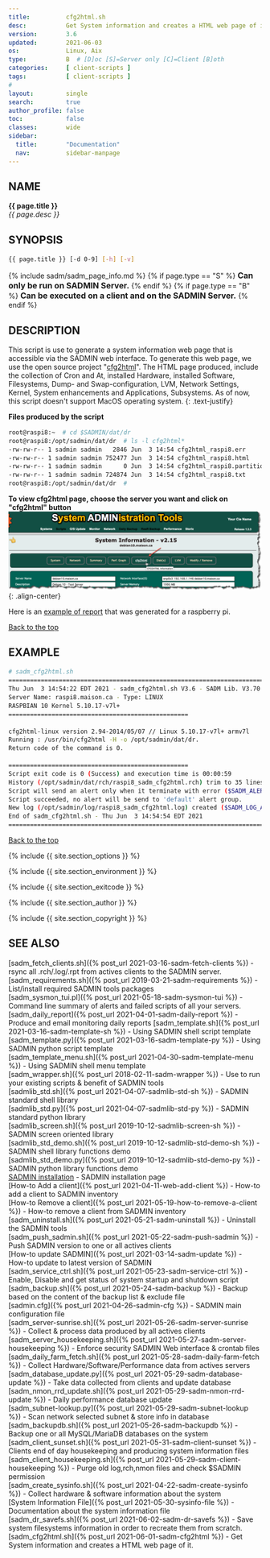 ```yaml
---
title:          cfg2html.sh
desc:           Get System information and creates a HTML web page of it
version:        3.6
updated:        2021-06-03
os:             Linux, Aix
type:           B  # [D]oc [S]=Server only [C]=Client [B]oth
categories:     [ client-scripts ] 
tags:           [ client-scripts ] 
#
layout:         single
search:         true
author_profile: false
toc:            false
classes:        wide
sidebar:
  title:        "Documentation"
  nav:          sidebar-manpage
---
```

<a id="top_of_page"></a>



<a id="name"></a>
## NAME
**{{ page.title }}**  
*{{ page.desc }}*   



<a id="synopsis"></a>
## SYNOPSIS

```bash
{{ page.title }} [-d 0-9] [-h] [-v]
```

{% include sadm/sadm_page_info.md %}
{% if page.type == "S" %}
<font size="3"><strong>Can only be run on SADMIN Server.</strong></font>
{% endif %}
{% if page.type == "B" %}
<font size="3"><strong>Can be executed on a client and on the SADMIN Server.</strong></font>
{% endif %}




<a id="description"></a>
## DESCRIPTION
This script is use to generate a system information web page that is accessible via the SADMIN
web interface. To generate this web page, we use 
the open source project "[cfg2html](https://www.cfg2html.com/)". 
The HTML page produced, include the collection of Cron and At, 
installed Hardware, installed Software, Filesystems, Dump- and Swap-configuration, LVM, 
Network Settings, Kernel, System enhancements and Applications, Subsystems. As of now, this script 
doesn't support MacOS operating system.
{: .text-justify}
 
 
**Files produced by the script** 
```bash
root@raspi8:~  # cd $SADMIN/dat/dr
root@raspi8:/opt/sadmin/dat/dr  # ls -l cfg2html*
-rw-rw-r-- 1 sadmin sadmin   2846 Jun  3 14:54 cfg2html_raspi8.err
-rw-rw-r-- 1 sadmin sadmin 752477 Jun  3 14:54 cfg2html_raspi8.html
-rw-rw-r-- 1 sadmin sadmin      0 Jun  3 14:54 cfg2html_raspi8.partitions.save
-rw-rw-r-- 1 sadmin sadmin 724874 Jun  3 14:54 cfg2html_raspi8.txt
root@raspi8:/opt/sadmin/dat/dr  # 
```

**To view cfg2html page, choose the server you want and click on "cfg2html" button**
![sadm_cfg2html_button](/assets/img/sadm_cfg2html/sadm_cfg2html_viewing.png){: .align-center}

Here is an [example of report](/assets/img/sadm_cfg2html/man_sadm_cfg2html_example.html) that was generated for a raspberry pi.


[Back to the top](#top_of_page)



<a id="examples"></a>
## EXAMPLE

```bash
# sadm_cfg2html.sh 
================================================================================
Thu Jun  3 14:54:22 EDT 2021 - sadm_cfg2html.sh V3.6 - SADM Lib. V3.70
Server Name: raspi8.maison.ca - Type: LINUX
RASPBIAN 10 Kernel 5.10.17-v7l+
==================================================
 
cfg2html-linux version 2.94-2014/05/07 // Linux 5.10.17-v7l+ armv7l
Running : /usr/bin/cfg2html -H -o /opt/sadmin/dat/dr.
Return code of the command is 0.

==================================================
Script exit code is 0 (Success) and execution time is 00:00:59
History (/opt/sadmin/dat/rch/raspi8_sadm_cfg2html.rch) trim to 35 lines.
Script will send an alert only when it terminate with error ($SADM_ALERT_TYPE=1).
Script succeeded, no alert will be send to 'default' alert group.
New log (/opt/sadmin/log/raspi8_sadm_cfg2html.log) created ($SADM_LOG_APPEND='N').
End of sadm_cfg2html.sh - Thu Jun  3 14:54:54 EDT 2021
================================================================================
```

[Back to the top](#top_of_page)


{% include {{ site.section_options     }} %}

{% include {{ site.section_environment }} %}

{% include {{ site.section_exitcode    }} %}

{% include {{ site.section_author      }} %}

{% include {{ site.section_copyright   }} %}


<a id="seealso"></a>
## SEE ALSO

[sadm_fetch_clients.sh]({% post_url 2021-03-16-sadm-fetch-clients %}) - rsync all .rch/.log/.rpt from actives clients to the SADMIN server.  
[sadm_requirements.sh]({% post_url 2019-03-21-sadm-requirements %}) - List/install required SADMIN tools packages  
[sadm_sysmon_tui.pl]({% post_url 2021-05-18-sadm-sysmon-tui %}) -  Command line summary of alerts and failed scripts of all your servers.  
[sadm_daily_report]({% post_url 2021-04-01-sadm-daily-report %}) - Produce and email monitoring daily reports
[sadm_template.sh]({% post_url 2021-03-16-sadm-template-sh %}) - Using SADMIN shell script template   
[sadm_template.py]({% post_url 2021-03-16-sadm-template-py %}) - Using SADMIN python script template    
[sadm_template_menu.sh]({% post_url 2021-04-30-sadm-template-menu %}) - Using SADMIN shell menu template   
[sadm_wrapper.sh]({% post_url 2018-02-11-sadm-wrapper %}) - Use to run your existing scripts & benefit of SADMIN tools  
[sadmlib_std.sh]({% post_url 2021-04-07-sadmlib-std-sh %}) - SADMIN standard shell library  
[sadmlib_std.py]({% post_url 2021-04-07-sadmlib-std-py %}) - SADMIN standard python library  
[sadmlib_screen.sh]({% post_url 2019-10-12-sadmlib-screen-sh %}) - SADMIN screen oriented library  
[sadmlib_std_demo.sh]({% post_url 2019-10-12-sadmlib-std-demo-sh %}) - SADMIN shell library functions demo   
[sadmlib_std_demo.py]({% post_url 2019-10-12-sadmlib-std-demo-py %}) - SADMIN python library functions demo  
[SADMIN installation](/_pages/install) - SADMIN installation page  
[How-to Add a client]({% post_url 2021-04-11-web-add-client %}) - How-to add a client to SADMIN inventory  
[How-to Remove a client]({% post_url 2021-05-19-how-to-remove-a-client %}) - How-to remove a client from SADMIN inventory  
[sadm_uninstall.sh]({% post_url 2021-05-21-sadm-uninstall %}) - Uninstall the SADMIN tools  
[sadm_push_sadmin.sh]({% post_url 2021-05-22-sadm-push-sadmin %}) - Push SADMIN version to one or all actives clients  
[How-to update SADMIN]({% post_url 2021-03-14-sadm-update %}) - How-to update to latest version of SADMIN   
[sadm_service_ctrl.sh]({% post_url 2021-05-23-sadm-service-ctrl %}) - Enable, Disable and get status of system startup and shutdown script  
[sadm_backup.sh]({% post_url 2021-05-24-sadm-backup %}) - Backup based on the content of the backup list & exclude file  
[sadmin.cfg]({% post_url 2021-04-26-sadmin-cfg %}) - SADMIN main configuration file   
[sadm_server-sunrise.sh]({% post_url 2021-05-26-sadm-server-sunrise %}) - Collect & process data produced by all actives clients  
[sadm_server_housekeeping.sh]({% post_url 2021-05-27-sadm-server-housekeeping %}) - Enforce security SADMIN Web interface & crontab files
[sadm_daily_farm_fetch.sh]({% post_url 2021-05-28-sadm-daily-farm-fetch %}) - Collect Hardware/Software/Performance data from actives servers   
[sadm_database_update.py]({% post_url 2021-05-29-sadm-database-update %}) - Take data collected from clients and update database    
[sadm_nmon_rrd_update.sh]({% post_url 2021-05-29-sadm-nmon-rrd-update %}) - Daily performance database update   
[sadm_subnet-lookup.py]({% post_url 2021-05-29-sadm-subnet-lookup %}) - Scan network selected subnet & store info in database  
[sadm_backupdb.sh]({% post_url 2021-05-26-sadm-backupdb %}) - Backup one or all MySQL/MariaDB databases on the system  
[sadm_client_sunset.sh]({% post_url 2021-05-31-sadm-client-sunset %}) - Clients end of day housekeeping and producing system information files  
[sadm_client_housekeeping.sh]({% post_url 2021-05-29-sadm-client-housekeeping %}) - Purge old log,rch,nmon files and check $SADMIN permission   
[sadm_create_sysinfo.sh]({% post_url 2021-04-22-sadm-create-sysinfo %}) - Collect hardware & software information about the system   
[System Information File]({% post_url 2021-05-30-sysinfo-file %}) - Documentation about the system information file  
[sadm_dr_savefs.sh]({% post_url 2021-06-02-sadm-dr-savefs %}) - Save system filesystems information in order to recreate them from scratch.
[sadm_cfg2html.sh]({% post_url 2021-06-01-sadm-cfg2html %}) - Get System information and creates a HTML web page of it.